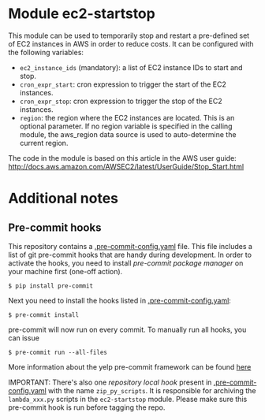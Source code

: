 # Module ec2-startstop
This module can be used to temporarily stop and restart a pre-defined set of EC2 instances in AWS in order to reduce costs. It can be configured with the following variables:
   * `ec2_instance_ids` (mandatory): a list of EC2 instance IDs to start and stop.
   * `cron_expr_start`: cron expression to trigger the start of the EC2 instances.
   * `cron_expr_stop`: cron expression to trigger the stop of the EC2 instances.
   * `region`: the region where the EC2 instances are located. This is an optional parameter. If no region variable is specified in the calling module, the aws_region data source is used to auto-determine the current region.

The code in the module is based on this article in the AWS user guide:
http://docs.aws.amazon.com/AWSEC2/latest/UserGuide/Stop_Start.html

# Additional notes
## Pre-commit hooks
This repository contains a [.pre-commit-config.yaml](.pre-commit-config.yaml) file. This file includes a list of git pre-commit hooks that are handy during development.
In order to activate the hooks, you need to install *pre-commit package manager* on your machine first (one-off action).
```
$ pip install pre-commit
```
Next you need to install the hooks listed in [.pre-commit-config.yaml](.pre-commit-config.yaml):
```
$ pre-commit install
```
pre-commit will now run on every commit. To manually run all hooks, you can issue
```
$ pre-commit run --all-files
```

More information about the yelp pre-commit framework can be found [here](http://pre-commit.com/)

IMPORTANT: There's also one *repository local hook* present in [.pre-commit-config.yaml](.pre-commit-config.yaml) with the name `zip_py_scripts`. It is responsible for archiving the `lambda_xxx.py` scripts in the `ec2-startstop` module. Please make sure this pre-commit hook is run before tagging the repo.